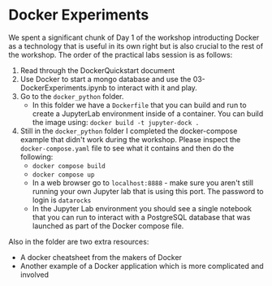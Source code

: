# Docker Experiments

We spent a significant chunk of Day 1 of the workshop introducting Docker as a technology that is useful in its own right but is also crucial to the rest of the workshop. The order of the practical labs session is as follows:
1. Read through the DockerQuickstart document
2. Use Docker to start a mongo database and use the 03-DockerExperiments.ipynb to interact with it and play.
3. Go to the `docker_python` folder.
    - In this folder we have a `Dockerfile` that you can build and run to create a JupyterLab environment inside of a container. You can build the image using: `docker build -t jupyter-dock .`
4. Still in the `docker_python` folder I completed the docker-compose example that didn't work during the workshop. Please inspect the `docker-compose.yaml` file to see what it contains and then do the following:
    - `docker compose build`
    - `docker compose up`
    - In a web browser go to `localhost:8888` - make sure you aren't still running your own Jupyter lab that is using this port. The password to login is `datarocks`
    - In the Jupyter Lab environment you should see a single notebook that you can run to interact with a PostgreSQL database that was launched as part of the Docker compose file.

Also in the folder are two extra resources:
- A docker cheatsheet from the makers of Docker
- Another example of a Docker application which is more complicated and involved